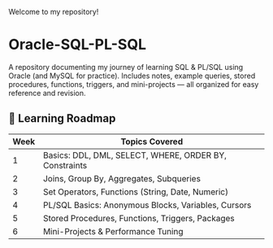 Welcome to my repository!  
# Oracle-SQL-PL-SQL
A repository documenting my journey of learning SQL &amp; PL/SQL using Oracle (and MySQL for practice). Includes notes, example queries, stored procedures, functions, triggers, and mini-projects — all organized for easy reference and revision.

## 📅 Learning Roadmap
| Week | Topics Covered |
|------|---------------|
| 1 | Basics: DDL, DML, SELECT, WHERE, ORDER BY, Constraints |
| 2 | Joins, Group By, Aggregates, Subqueries |
| 3 | Set Operators, Functions (String, Date, Numeric) |
| 4 | PL/SQL Basics: Anonymous Blocks, Variables, Cursors |
| 5 | Stored Procedures, Functions, Triggers, Packages |
| 6 | Mini-Projects & Performance Tuning |

